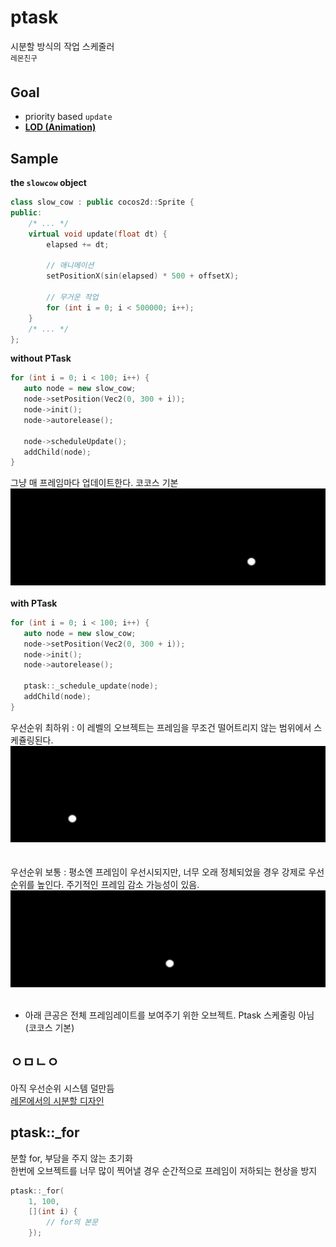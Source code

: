ptask
====
시분할 방식의 작업 스케줄러<Br>
<sup>레몬친구</sup>

Goal
----
* priority based `update`
* __[LOD (Animation)](https://youtu.be/X3htj7jUBeg?t=3m16s)__

Sample
----
__the `slowcow` object__
```cpp
class slow_cow : public cocos2d::Sprite {
public:
    /* ... */
	virtual void update(float dt) {
		elapsed += dt;
        
        // 애니메이션
		setPositionX(sin(elapsed) * 500 + offsetX);

        // 무거운 작업
		for (int i = 0; i < 500000; i++);
	}
    /* ... */
};
```

__without PTask__<br>
 ```cpp
 for (int i = 0; i < 100; i++) {
	auto node = new slow_cow;
	node->setPosition(Vec2(0, 300 + i));
	node->init();
	node->autorelease();
	
	node->scheduleUpdate();
	addChild(node);
}
 ```
 그냥 매 프레임마다 업데이트한다. 코코스 기본<br>
 ![p](img/without_ptask.gif)<br>
 <br>
 __with PTask__<br>
 ```cpp
 for (int i = 0; i < 100; i++) {
	auto node = new slow_cow;
	node->setPosition(Vec2(0, 300 + i));
	node->init();
	node->autorelease();
	
	ptask::_schedule_update(node);
	addChild(node);
}
 ```
우선순위 최하위 : 이 레벨의 오브젝트는 프레임을 무조건 떨어트리지 않는 범위에서 스케쥴링된다.<br>
![p](img/ptask1.gif)<br>
<br><br>
우선순위 보통 : 평소엔 프레임이 우선시되지만, 너무 오래 정체되었을 경우 강제로 우선순위를 높인다. 주기적인 프레임 감소 가능성이 있음.<br>
![p](img/ptask2.gif)<br>
<br>
* 아래 큰공은 전체 프레임레이트를 보여주기 위한 오브젝트. Ptask 스케줄링 아님 (코코스 기본)

ㅇㅁㄴㅇ
----
아직 우선순위 시스템 덜만듬<br>
[레몬에서의 시분할 디자인](https://github.com/pjc02478/lemon/blob/master/example/physics.cpp)

ptask::_for
----
분할 for, 부담을 주지 않는 초기화<br>
한번에 오브젝트를 너무 많이 찍어낼 경우 순간적으로 프레임이 저하되는 현상을 방지
```cpp
ptask::_for(
    1, 100,
    [](int i) {
        // for의 본문
    });
```